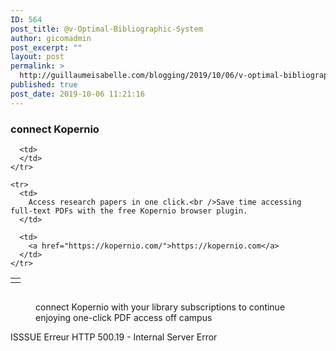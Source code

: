```yaml
---
ID: 564
post_title: @v-Optimal-Bibliographic-System
author: gicomadmin
post_excerpt: ""
layout: post
permalink: >
  http://guillaumeisabelle.com/blogging/2019/10/06/v-optimal-bibliographic-system/
published: true
post_date: 2019-10-06 11:21:16
---
```

<!-- wp:paragraph -->



<!-- /wp:paragraph -->

<!-- wp:block-lab/stc-vision-block {"vision":"PDF are joined to the source in an acceptable amount of click"} /-->

<!-- wp:heading {"level":3} -->

### connect Kopernio 

<!-- /wp:heading -->

<!-- wp:paragraph -->



<!-- /wp:paragraph -->

<!-- wp:table -->

<table class="wp-block-table">
  <tbody>
    <tr>
      <td>
      </td>
      
      <td>
      </td>
    </tr>
    
    <tr>
      <td>
        Access research papers in one click.<br />Save time accessing full-text PDFs with the free Kopernio browser plugin.
      </td>
      
      <td>
        <a href="https://kopernio.com/">https://kopernio.com</a>
      </td>
    </tr>
  </tbody>
</table>

<!-- /wp:table -->

<!-- wp:image {"id":568} --><figure class="wp-block-image">

<img src="http://guillaumeisabelle.com/blogging/wp-content/uploads/sites/10/2019/10/image-1.png" alt="" class="wp-image-568" /><figcaption> connect Kopernio with your library subscriptions to continue enjoying one-click PDF access off campus </figcaption></figure> <!-- /wp:image -->

<!-- wp:paragraph -->

ISSSUE Erreur HTTP 500.19 - Internal Server Error

<!-- /wp:paragraph -->

<!-- wp:image {"id":570} --><figure class="wp-block-image">

<img src="http://guillaumeisabelle.com/blogging/wp-content/uploads/sites/10/2019/10/image-2.png" alt="" class="wp-image-570" /></figure> <!-- /wp:image -->

<!-- wp:image {"id":572} --><figure class="wp-block-image">

<img src="http://guillaumeisabelle.com/blogging/wp-content/uploads/sites/10/2019/10/image-3.png" alt="" class="wp-image-572" /></figure> <!-- /wp:image -->